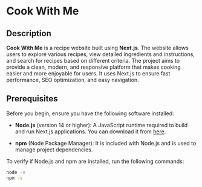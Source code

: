 # Cook With Me

## Description
**Cook With Me** is a recipe website built using **Next.js**. The website allows users to explore various recipes, view detailed ingredients and instructions, and search for recipes based on different criteria. The project aims to provide a clean, modern, and responsive platform that makes cooking easier and more enjoyable for users. It uses Next.js to ensure fast performance, SEO optimization, and easy navigation.

## Prerequisites
Before you begin, ensure you have the following software installed:

- **Node.js** (version 14 or higher): A JavaScript runtime required to build and run Next.js applications. You can download it from [here](https://nodejs.org/).
  
- **npm** (Node Package Manager): It is included with Node.js and is used to manage project dependencies.

To verify if Node.js and npm are installed, run the following commands:

```bash
node -v
npm -v
